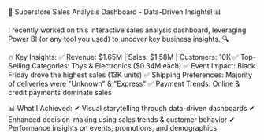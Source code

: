 🚀 Superstore Sales Analysis Dashboard - Data-Driven Insights! 📊

I recently worked on this interactive sales analysis dashboard, leveraging Power BI (or any tool you used) to uncover key business insights. 🔍

🔥 Key Insights:
✅ Revenue: $1.65M | Sales: $1.58M | Customers: 10K
✅ Top-Selling Categories: Toys & Electronics ($0.34M each)
✅ Event Impact: Black Friday drove the highest sales (13K units)
✅ Shipping Preferences: Majority of deliveries were "Unknown" & "Express"
✅ Payment Trends: Online & credit payments dominate sales

📊 What I Achieved:
✔ Visual storytelling through data-driven dashboards
✔ Enhanced decision-making using sales trends & customer behavior
✔ Performance insights on events, promotions, and demographics
